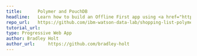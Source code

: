 ```yaml
---
title:      Polymer and PouchDB
headline:   Learn how to build an Offline First app using <a href="https://www.polymer-project.org">Polymer</a> and <a href="https://pouchdb.com">PouchDB</a>
repo_url:   https://github.com/ibm-watson-data-lab/shopping-list-polymer-pouchdb
tutorial_url: 
type: Progressive Web App
author: Bradley Holt
author_url:     https://github.com/bradley-holt
---
```

